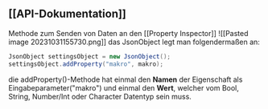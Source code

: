 ## [[API-Dokumentation]]
Methode zum Senden von Daten an den [[Property Inspector]]
![[Pasted image 20231031155730.png]]
das JsonObject legt man folgendermaßen an: 
```Java
JsonObject settingsObject = new JsonObject();
settingsObject.addProperty("makro", makro);
```
die addProperty()-Methode hat einmal den __Namen__ der Eigenschaft als Eingabeparameter("makro") und einmal den __Wert__, welcher vom Bool, String, Number/Int oder Character Datentyp sein muss. 
